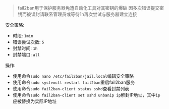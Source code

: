 > fail2ban用于保护服务器免遭自动化工具对其密钥的爆破
> 因多次错误提交密钥而被误封请联系管理员或等待1h再次尝试与服务器建立连接

安全策略:
* 时段: `1min`
* 错误尝试次数: `5`
* 封禁时间: `1h`
* 封禁端口: `all`

操作:
* 使用命令`sudo nano /etc/fail2ban/jail.local`编辑安全策略
* 使用命令`sudo systemctl restart fail2ban`重启fail2ban服务
* 使用命令`sudo fail2ban-client status sshd`查看封禁列表
* 使用命令`sudo fail2ban-client set sshd unbanip ip`解封IP地址，其中`ip`应被替换为实际IP地址